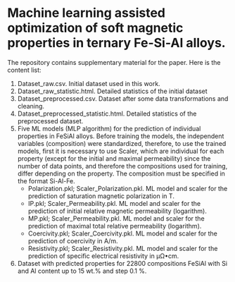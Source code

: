 # Machine learning assisted optimization of soft magnetic properties in ternary Fe-Si-Al alloys.
The repository contains supplementary material for the paper. Here is the content list:
1) Dataset_raw.csv. Initial dataset used in this work.
2) Dataset_raw_statistic.html. Detailed statistics of the initial dataset
3) Dataset_preprocessed.csv. Dataset after some data transformations and cleaning.
4) Dataset_preprocessed_statistic.html. Detailed statistics of the preprocessed dataset.
5) Five ML models (MLP algorithm) for the prediction of individual properties in FeSiAl alloys. Before training the models, the independent variables (composition) were standardized, therefore, to use the trained models, first it is necessary to use Scaler, which are individual for each property (except for the initial and maximal permeability) since the number of data points, and therefore the compositions used for training, differ depending on the property. The composition must be specified in the format Si-Al-Fe. 
    - Polarization.pkl; Scaler_Polarization.pkl. ML model and scaler for the prediction of saturation magnetic polarization in T.
    - IP.pkl; Scaler_Permeability.pkl. ML model and scaler for the prediction of initial relative magnetic permeability (logarithm). 
    - MP.pkl; Scaler_Permeability.pkl. ML model and scaler for the prediction of maximal total relative permeability (logarithm).
    - Coercivity.pkl; Scaler_Coercivity.pkl. ML model and scaler for the prediction of coercivity in A/m.
    - Resistivity.pkl; Scaler_Resistivity.pkl. ML model and scaler for the prediction of specific electrical resistivity in µΩ•cm.
6) Dataset with predicted properties for 22800 compositions FeSiAl with Si and Al content up to 15 wt.% and step 0.1 %. 
